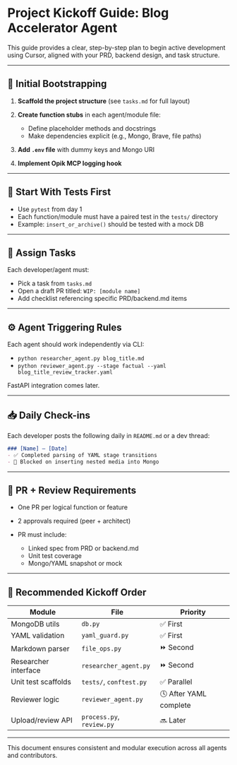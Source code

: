 # Project Kickoff Guide: Blog Accelerator Agent

This guide provides a clear, step-by-step plan to begin active development using Cursor, aligned with your PRD, backend design, and task structure.

---

## 🔧 Initial Bootstrapping

1. **Scaffold the project structure** (see `tasks.md` for full layout)
2. **Create function stubs** in each agent/module file:

   * Define placeholder methods and docstrings
   * Make dependencies explicit (e.g., Mongo, Brave, file paths)
3. **Add `.env` file** with dummy keys and Mongo URI
4. **Implement Opik MCP logging hook**

---

## 🧪 Start With Tests First

* Use `pytest` from day 1
* Each function/module must have a paired test in the `tests/` directory
* Example: `insert_or_archive()` should be tested with a mock DB

---

## 👥 Assign Tasks

Each developer/agent must:

* Pick a task from `tasks.md`
* Open a draft PR titled: `WIP: [module name]`
* Add checklist referencing specific PRD/backend.md items

---

## ⚙️ Agent Triggering Rules

Each agent should work independently via CLI:

* `python researcher_agent.py blog_title.md`
* `python reviewer_agent.py --stage factual --yaml blog_title_review_tracker.yaml`

FastAPI integration comes later.

---

## 📥 Daily Check-ins

Each developer posts the following daily in `README.md` or a dev thread:

```markdown
### [Name] — [Date]
- ✅ Completed parsing of YAML stage transitions
- 🛑 Blocked on inserting nested media into Mongo
```

---

## 🔁 PR + Review Requirements

* One PR per logical function or feature
* 2 approvals required (peer + architect)
* PR must include:

  * Linked spec from PRD or backend.md
  * Unit test coverage
  * Mongo/YAML snapshot or mock

---

## 🚀 Recommended Kickoff Order

| Module               | File                      | Priority               |
| -------------------- | ------------------------- | ---------------------- |
| MongoDB utils        | `db.py`                   | ✅ First                |
| YAML validation      | `yaml_guard.py`           | ✅ First                |
| Markdown parser      | `file_ops.py`             | ⏩ Second               |
| Researcher interface | `researcher_agent.py`     | ⏩ Second               |
| Unit test scaffolds  | `tests/`, `conftest.py`   | ✅ Parallel             |
| Reviewer logic       | `reviewer_agent.py`       | 🕓 After YAML complete |
| Upload/review API    | `process.py`, `review.py` | 🔜 Later               |

---

This document ensures consistent and modular execution across all agents and contributors.
